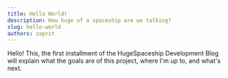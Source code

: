 ```yaml
---
title: Hello World!
description: How huge of a spaceship are we talking?
slug: hello-world
authors: zaprit
---
```


Hello! This, the first installment of the HugeSpaceship Development Blog will explain what the goals are of this project, where I'm up to, and 
 what's next.